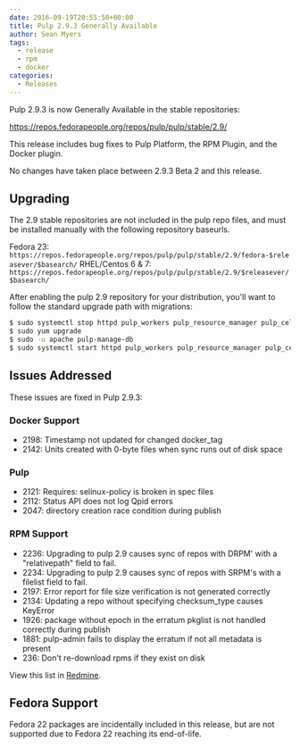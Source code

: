 ```yaml
---
date: 2016-09-19T20:55:50+00:00
title: Pulp 2.9.3 Generally Available
author: Sean Myers
tags:
  - release
  - rpm
  - docker
categories:
  - Releases
---
```

<!-- more -->
Pulp 2.9.3 is now Generally Available in the stable repositories:

<https://repos.fedorapeople.org/repos/pulp/pulp/stable/2.9/>

This release includes bug fixes to Pulp Platform, the RPM Plugin,
and the Docker plugin.

No changes have taken place between 2.9.3 Beta 2 and this release.


## Upgrading

The 2.9 stable repositories are not included in the pulp repo files, and must be
installed manually with the following repository baseurls.

Fedora 23: `https://repos.fedorapeople.org/repos/pulp/pulp/stable/2.9/fedora-$releasever/$basearch/`
RHEL/Centos 6 & 7: `https://repos.fedorapeople.org/repos/pulp/pulp/stable/2.9/$releasever/$basearch/`

After enabling the pulp 2.9 repository for your distribution, you'll want to
follow the standard upgrade path with migrations:

```sh
$ sudo systemctl stop httpd pulp_workers pulp_resource_manager pulp_celerybeat
$ sudo yum upgrade
$ sudo -u apache pulp-manage-db
$ sudo systemctl start httpd pulp_workers pulp_resource_manager pulp_celerybeat
```


## Issues Addressed

These issues are fixed in Pulp 2.9.3:

### Docker Support

- 2198: Timestamp not updated for changed docker_tag
- 2142: Units created with 0-byte files when sync runs out of disk space

### Pulp

- 2121: Requires: selinux-policy is broken in spec files
- 2112: Status API does not log Qpid errors
- 2047: directory creation race condition during publish

### RPM Support

- 2236: Upgrading to pulp 2.9 causes sync of repos with DRPM' with a "relativepath" field to fail.
- 2234: Upgrading to pulp 2.9 causes sync of repos with SRPM's with a filelist field to fail.
- 2197: Error report for file size verification is not generated correctly
- 2134: Updating a repo without specifying checksum_type causes KeyError
- 1926: package without epoch in the erratum pkglist is not handled correctly during publish
- 1881: pulp-admin fails to display the erratum if not all metadata is present
- 236: Don't re-download rpms if they exist on disk

View this list in [Redmine](http://bit.ly/2bPVEca).


## Fedora Support

Fedora 22 packages are incidentally included in this release, but are not
supported due to Fedora 22 reaching its end-of-life.
